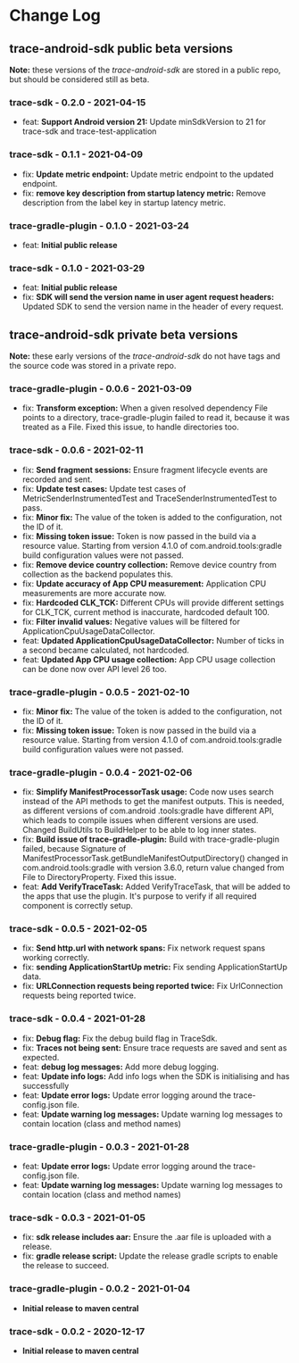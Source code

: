 Change Log
==========

trace-android-sdk public beta versions
--------------------------------------
**Note:** these versions of the *trace-android-sdk* are stored in a public repo, but should be 
considered still as beta.

### trace-sdk - 0.2.0 - 2021-04-15
* feat: **Support Android version 21:** Update minSdkVersion to 21 for trace-sdk and trace-test-application

### trace-sdk - 0.1.1 - 2021-04-09
* fix: **Update metric endpoint:** Update metric endpoint to the updated endpoint.
* fix: **remove key description from startup latency metric:** Remove description from the label key in startup latency metric.

### trace-gradle-plugin - 0.1.0 - 2021-03-24
* feat: **Initial public release**

### trace-sdk - 0.1.0 - 2021-03-29
* feat: **Initial public release**
* fix: **SDK will send the version name in user agent request headers:** 
Updated SDK to send the version name in the header of every request.


trace-android-sdk private beta versions
---------------------------------------
**Note:** these early versions of the *trace-android-sdk* do not have tags and the source code was 
stored in a private repo.

### trace-gradle-plugin - 0.0.6 - 2021-03-09
* fix: **Transform exception:** 
When a given resolved dependency File points to a directory,
trace-gradle-plugin failed to read it, because it was treated as a File.
Fixed this issue, to handle directories too.

### trace-sdk - 0.0.6 - 2021-02-11
* fix: **Send fragment sessions:** 
Ensure fragment lifecycle events are recorded and sent.
* fix: **Update test cases:** 
Update test cases of MetricSenderInstrumentedTest and
TraceSenderInstrumentedTest to pass.
* fix: **Minor fix:** 
The value of the token is added to the configuration, not the ID of it.
* fix: **Missing token issue:** 
Token is now passed in the build via a resource value. Starting from
version 4.1.0 of com.android.tools:gradle build configuration values
were not passed.
* fix: **Remove device country collection:** 
Remove device country from collection as the backend populates this.
* fix: **Update accuracy of App CPU measurement:** 
Application CPU measurements are more accurate now.
* fix: **Hardcoded CLK_TCK:** 
Different CPUs will provide different settings for CLK_TCK, current
method is inaccurate, hardcoded default 100.
* fix: **Filter invalid values:** 
Negative values will be filtered for ApplicationCpuUsageDataCollector.
* feat: **Updated ApplicationCpuUsageDataCollector:** 
Number of ticks in a second became calculated, not hardcoded.
* feat: **Updated App CPU usage collection:** 
App CPU usage collection can be done now over API level 26 too.

### trace-gradle-plugin - 0.0.5 - 2021-02-10
* fix: **Minor fix:** 
The value of the token is added to the configuration, not the ID of it.
* fix: **Missing token issue:** 
Token is now passed in the build via a resource value. Starting from
version 4.1.0 of com.android.tools:gradle build configuration values
were not passed.

### trace-gradle-plugin - 0.0.4 - 2021-02-06
* fix: **Simplify ManifestProcessorTask usage:** 
Code now uses search instead of the API methods to get the manifest
outputs. This is needed, as different versions of com.android
.tools:gradle have different API, which leads to compile issues when
different versions are used. Changed BuildUtils to BuildHelper to be
able to log inner states.
* fix: **Build issue of trace-gradle-plugin:** 
Build with trace-gradle-plugin failed, because Signature of
ManifestProcessorTask.getBundleManifestOutputDirectory() changed in
com.android.tools:gradle with version 3.6.0, return value changed from
File to DirectoryProperty. Fixed this issue.
* feat: **Add VerifyTraceTask:** 
Added VerifyTraceTask, that will be added to the apps that use the
plugin. It's purpose to verify if all required component is correctly
setup.

### trace-sdk - 0.0.5 - 2021-02-05
* fix: **Send http.url with network spans:** 
Fix network request spans working correctly.
* fix: **sending ApplicationStartUp metric:** 
Fix sending ApplicationStartUp data.
* fix: **URLConnection requests being reported twice:** 
Fix UrlConnection requests being reported twice.

### trace-sdk - 0.0.4 - 2021-01-28
* fix: **Debug flag:** 
Fix the debug build flag in TraceSdk.
* fix: **Traces not being sent:** 
Ensure trace requests are saved and sent as expected.
* feat: **debug log messages:** 
Add more debug logging.
* feat: **Update info logs:** 
Add info logs when the SDK is initialising and has successfully
* feat: **Update error logs:** 
Update error logging around the trace-config.json file.
* feat: **Update warning log messages:** 
Update warning log messages to contain location (class and method names)

### trace-gradle-plugin - 0.0.3 - 2021-01-28
* feat: **Update error logs:** 
Update error logging around the trace-config.json file.
* feat: **Update warning log messages:** 
Update warning log messages to contain location (class and method names)

### trace-sdk - 0.0.3 - 2021-01-05
* fix: **sdk release includes aar:** 
Ensure the .aar file is uploaded with a release.
* fix: **gradle release script:** 
Update the release gradle scripts to enable the release to succeed.

### trace-gradle-plugin - 0.0.2 - 2021-01-04
* **Initial release to maven central** 

### trace-sdk - 0.0.2 - 2020-12-17
* **Initial release to maven central** 
